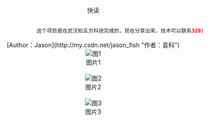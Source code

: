 <div class="text" align=center >快读</div>
</br>

```java
                 这个项目是在武汉知五方科技完成的，现在分享出来，技术可以联系320175912@qq.com
```
<div align=center>[Author：Jason](http://my.csdn.net/jason_fish "作者：袁科")</div>

<div align=center>
<image alt="图1" src="https://github.com/jsonhui/images/blob/master/1.png"/>
</div>
<div class="text" align=center>图片1</div>
</br>
<div align=center>
<image alt="图2" src="https://github.com/jsonhui/images/blob/master/2.png"/>
</div>
<div class="text" align=center>图片2</div>
</br>
<div align=center>
<image alt="图3" src="https://github.com/jsonhui/images/blob/master/3.png"/>
</div>
<div class="text" align=center>图片3</div>
